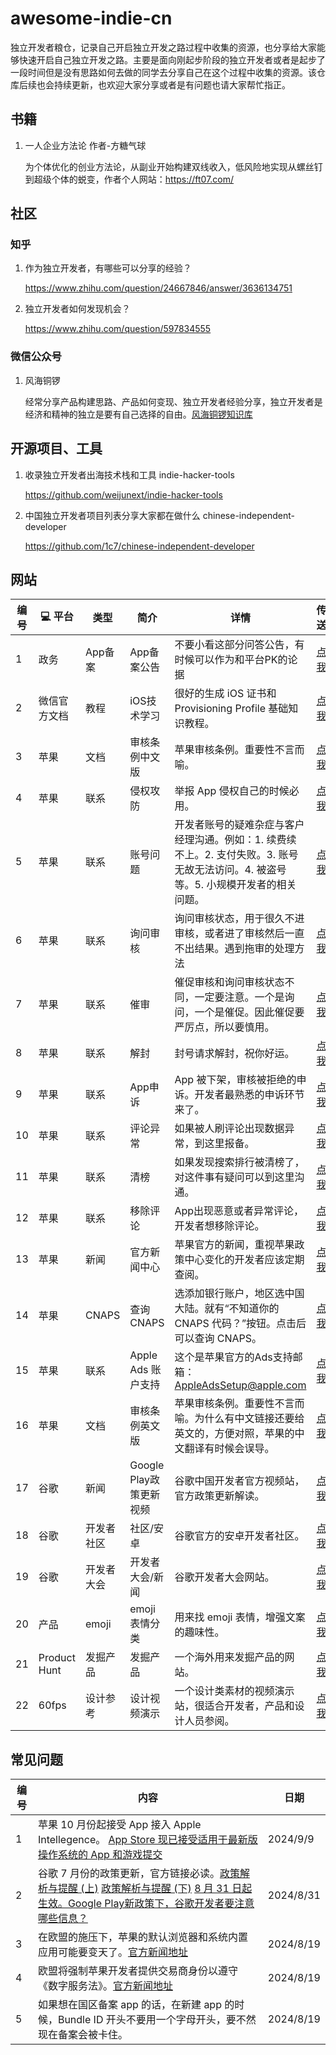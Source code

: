 # awesome-indie-cn
独立开发者粮仓，记录自己开启独立开发之路过程中收集的资源，也分享给大家能够快速开启自己独立开发之路。主要是面向刚起步阶段的独立开发者或者是起步了一段时间但是没有思路如何去做的同学去分享自己在这个过程中收集的资源。该仓库后续也会持续更新，也欢迎大家分享或者是有问题也请大家帮忙指正。

## 书籍
1. 一人企业方法论 作者-方糖气球

   为个体优化的创业方法论，从副业开始构建双线收入，低风险地实现从螺丝钉到超级个体的蜕变，作者个人网站：https://ft07.com/

## 社区

### 知乎
1. 作为独立开发者，有哪些可以分享的经验？
   
   https://www.zhihu.com/question/24667846/answer/3636134751
2. 独立开发者如何发现机会？
   
   https://www.zhihu.com/question/597834555

### 微信公众号
1. 风海铜锣

   经常分享产品构建思路、产品如何变现、独立开发者经验分享，独立开发者是经济和精神的独立是要有自己选择的自由。[风海铜锣知识库](https://docs.qq.com/sheet/DUGVIUVN0VXZ4b3ZJ?tab=v1grj1)


## 开源项目、工具
1. 收录独立开发者出海技术栈和工具 indie-hacker-tools
   
   https://github.com/weijunext/indie-hacker-tools
   
2. 中国独立开发者项目列表分享大家都在做什么 chinese-independent-developer 
   
   https://github.com/1c7/chinese-independent-developer

## 网站

| 编号 | 💻 平台 | 类型 | 简介 | 详情 | 传送 |
| --- | --- | --- | --- | --- | --- |
| 1 | 政务 | App备案 | App备案公告 | 不要小看这部分问答公告，有时候可以作为和平台PK的论据 | [点我](https://www.isc.org.cn/category/7456.html) |
| 2 | 微信官方文档 | 教程 | iOS技术学习 | 很好的生成 iOS 证书和 Provisioning Profile 基础知识教程。 | [点我](https://developers.weixin.qq.com/miniprogram/dev/platform-capabilities/miniapp/handbook/build/ios-certificate.html) |
| 3 | 苹果 | 文档 | 审核条例中文版 | 苹果审核条例。重要性不言而喻。 | [点我](https://developer.apple.com/cn/app-store/review/guidelines/) |
| 4 | 苹果 | 联系 | 侵权攻防 | 举报 App 侵权自己的时候必用。 | [点我](https://developer.apple.com/contact/topic/SC1108/subtopic/30059/solution/select) |
| 5 | 苹果 | 联系 | 账号问题 | 开发者账号的疑难杂症与客户经理沟通。例如：1. 续费续不上。2. 支付失败。3. 账号无故无法访问。4. 被盗号等。5. 小规模开发者的相关问题。 | [点我](https://developer.apple.com/contact/topic/SC1101/subtopic/30003/solution/select) |
| 6 | 苹果 | 联系 | 询问审核 | 询问审核状态，用于很久不进审核，或者进了审核然后一直不出结果。遇到拖审的处理方法 | [点我](https://developer.apple.com/contact/topic/SC1103/subtopic/30020/solution/select) |
| 7 | 苹果 | 联系 | 催审 | 催促审核和询问审核状态不同，一定要注意。一个是询问，一个是催促。因此催促要严厉点，所以要慎用。 | [点我](https://developer.apple.com/contact/topic/SC1103/subtopic/30025/solution/select) |
| 8 | 苹果 | 联系 | 解封 | 封号请求解封，祝你好运。 | [点我](https://developer.apple.com/contact/topic/SC1103/subtopic/30069/solution/select) |
| 9 | 苹果 | 联系 | App申诉 | App 被下架，审核被拒绝的申诉。开发者最熟悉的申诉环节来了。 | [点我](https://developer.apple.com/contact/topic/SC1103/subtopic/30021/solution/select) |
| 10 | 苹果 | 联系 | 评论异常 | 如果被人刷评论出现数据异常，到这里报备。 | [点我](https://developer.apple.com/contact/topic/SC1111/subtopic/30028/solution/select) |
| 11 | 苹果 | 联系 | 清榜 | 如果发现搜索排行被清榜了，对这件事有疑问可以到这里沟通。 | [点我](https://developer.apple.com/contact/topic/SC1111/subtopic/30053/solution/select) |
| 12 | 苹果 | 联系 | 移除评论 | App出现恶意或者异常评论，开发者想移除评论。 | [点我](https://developer.apple.com/contact/topic/SC1108/subtopic/30057/solution/select) |
| 13 | 苹果 | 新闻 | 官方新闻中心 | 苹果官方的新闻，重视苹果政策中心变化的开发者应该定期查阅。 | [点我](https://developer.apple.com/cn/news/) |
| 14 | 苹果 | CNAPS | 查询CNAPS | 选添加银行账户，地区选中国大陆。就有“不知道你的 CNAPS 代码？”按钮。点击后可以查询 CNAPS。 | [点我](https://appstoreconnect.apple.com/business/atb/) |
| 15 | 苹果 | 联系 | Apple Ads 账户支持 | 这个是苹果官方的Ads支持邮箱：AppleAdsSetup@apple.com | [点我](mailto:AppleAdsSetup@apple.com) |
| 16 | 苹果 | 文档 | 审核条例英文版 | 苹果审核条例。重要性不言而喻。为什么有中文链接还要给英文的，方便对照，苹果的中文翻译有时候会误导。 | [点我](https://developer.apple.com/app-store/review/guidelines/) |
| 17 | 谷歌 | 新闻 | Google Play政策更新视频 | 谷歌中国开发者官方视频站，官方政策更新解读。 | [点我](https://space.bilibili.com/64169458/channel/collectiondetail?sid=1353035) |
| 18 | 谷歌 | 开发者社区 | 社区/安卓 | 谷歌官方的安卓开发者社区。 | [点我](https://support.google.com/googleplay/android-developer/community) |
| 19 | 谷歌 | 开发者大会 | 开发者大会/新闻 | 谷歌开发者大会网站。 | [点我](https://ioconnectchina.googlecnapps.cn/agenda/) |
| 20 | 产品 | emoji | emoji表情分类 | 用来找 emoji 表情，增强文案的趣味性。 | [点我](https://emoji6.com/emojiall/) |
| 21 | Product Hunt | 发掘产品 | 发掘产品 | 一个海外用来发掘产品的网站。 | [点我](https://www.producthunt.com/categories) |
| 22 | 60fps | 设计参考 | 设计视频演示 | 一个设计类素材的视频演示站，很适合开发者，产品和设计人员参阅。 | [点我](https://60fps.design/) |

## 常见问题
| 编号 | 内容 | 日期 |
| --- | --- | --- |
| 1 | 苹果 10 月份起接受 App 接入 Apple Intellegence。 [App Store 现已接受适用于最新版操作系统的 App 和游戏提交](https://developer.apple.com/cn/news/?id=utw4yhtp) | 2024/9/9 |
| 2 | 谷歌 7 月份的政策更新，官方链接必读。[政策解析与提醒 (上)](https://mp.weixin.qq.com/s/42zQnRcN3yEqyQVzSLDxeA) [政策解析与提醒 (下)](https://mp.weixin.qq.com/s/aUPnPfHYMtNfWA6N3EnwEQ) [8 月 31 日起生效。Google Play新政策下，谷歌开发者要注意哪些信息？](https://mp.weixin.qq.com/s?__biz=MzU4MjAzMjMxOA==&mid=2247488416&idx=1&sn=f0f0d3e4f645744e639aec3ecb73749c&chksm=fdbfdd71cac85467869e3132017585df8ebec5a0914baf6761ba625422eb8443300b35658072&token=1796116317&lang=zh_CN#rd) | 2024/8/31 |
| 3 | 在欧盟的施压下，苹果的默认浏览器和系统内置应用可能要变天了。[官方新闻地址](https://developer.apple.com/cn/news/?id=zglax7gc) | 2024/8/19 |
| 4 | 欧盟将强制苹果开发者提供交易商身份以遵守《数字服务法》。[官方新闻地址](https://developer.apple.com/cn/news/?id=a0nevv65) | 2024/8/19 |
| 5 | 如果想在国区备案 app 的话，在新建 app 的时候，Bundle ID 开头不要用一个字母开头，要不然现在备案会被卡住。| 2024/8/19 |

